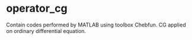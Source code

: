 # operator_cg
Contain codes performed by MATLAB using toolbox Chebfun. CG applied on ordinary differential equation.
